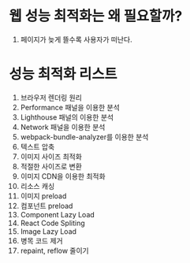 # 웹 성능 최적화는 왜 필요할까?

1. 페이지가 늦게 뜰수록 사용자가 떠난다.

# 성능 최적화 리스트

1. 브라우저 렌더링 원리
1. Performance 패널을 이용한 분석
1. Lighthouse 패널의 이용한 분석
1. Network 패널을 이용한 분석
1. webpack-bundle-analyzer를 이용한 분석
1. 텍스트 압축
1. 이미지 사이즈 최적화
1. 적절한 사이즈로 변환
1. 이미지 CDN을 이용한 최적화
1. 리소스 캐싱
1. 이미지 preload
1. 컴포넌트 preload
1. Component Lazy Load
1. React Code Spliting
1. Image Lazy Load
1. 병목 코드 제거
1. repaint, reflow 줄이기
